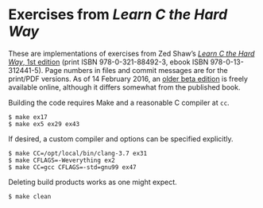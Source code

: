 # Exercises from _Learn C the Hard Way_ #

These are implementations of exercises from Zed Shaw’s [_Learn C the
Hard Way_, 1st edition][informit] (print ISBN 978-0-321-88492-3, ebook
ISBN 978-0-13-312441-5). Page numbers in files and commit messages are
for the print/PDF versions. As of 14 February 2016, an [older beta
edition][online] is freely available online, although it differs
somewhat from the published book.

Building the code requires Make and a reasonable C compiler at `cc`.

    $ make ex17
    $ make ex5 ex29 ex43
<!--
    $ make all
-->

If desired, a custom compiler and options can be specified explicitly.

    $ make CC=/opt/local/bin/clang-3.7 ex31
    $ make CFLAGS=-Weverything ex2
    $ make CC=gcc CFLAGS=-std=gnu99 ex47

Deleting build products works as one might expect.

    $ make clean

  [informit]: http://www.informit.com/store/learn-c-the-hard-way-practical-exercises-on-the-computational-9780321884923
    ("Learn C the Hard Way" on InformIT)
  [online]: http://c.learncodethehardway.org/book
    ("Learn C the Hard Way" online)
